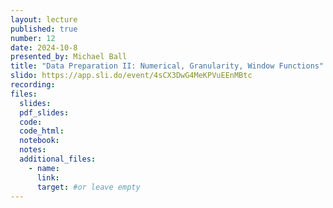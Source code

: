 ```yaml
---
layout: lecture
published: true
number: 12
date: 2024-10-8
presented_by: Michael Ball
title: "Data Preparation II: Numerical, Granularity, Window Functions"
slido: https://app.sli.do/event/4sCX3DwG4MeKPVuEEnMBtc
recording:
files:
  slides:
  pdf_slides:
  code:
  code_html:
  notebook:
  notes:
  additional_files:
    - name:
      link:
      target: #or leave empty
---
```

